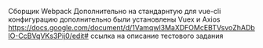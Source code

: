 Сборщик Webpack
Дополнительно на стандарнтую для vue-cli конфигурацию дополнительно были установлены Vuex и Axios
https://docs.google.com/document/d/1Vamqwl3MaXDFOMcEBTVsvoZhADblO-CcBVqVKs3Pij0/edit# ссылка на описание тестового задания
